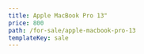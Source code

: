 ```yaml
---
title: Apple MacBook Pro 13"
price: 800
path: /for-sale/apple-macbook-pro-13
templateKey: sale
---
```

